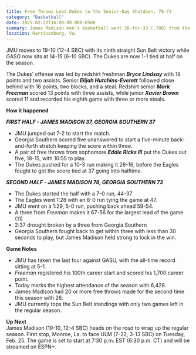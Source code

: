 ```yaml
---  
title: Free Throws Lead Dukes to the Senior-Day Shutdown, 78-73  
category: "Basketball"  
date: 2025-02-22T16:00:00.000-0500  
summary: James Madison men’s basketball went 26-for-33 (.788) from the line to lock-in the senior day shutdown over Georgia Southern, 78-73.  
location: Harrisonburg, Va.   
---  
```


JMU moves to 19-10 (12-4 SBC) with its ninth straight Sun Belt victory while GASO now sits at 14-15 (6-10 SBC). The Dukes are now 1-1 tied at half on the season.

The Dukes’ offense was led by redshirt freshman ***Bryce Lindsay*** with 18 points and two assists. Senior ***Elijah Hutchins-Everett*** followed close behind with 16 points, two blocks, and a steal. Redshirt senior ***Mark Freeman*** scored 13 points with three assists, while junior ***Xavier Brown*** scored 11 and recorded his eighth game with three or more steals. 

**How it happened**

***FIRST HALF \- JAMES MADISON 37, GEORGIA SOUTHERN 37***

* JMU jumped out 7-2 to start the match.  
* Georgia Southern scored five unanswered to start a five-minute back-and-forth stretch keeping the score within three.  
* A pair of free throws from sophomore ***Eddie Ricks III*** put the Dukes out five, 18-15, with 10:55 to play.  
* The Dukes pushed for a 10-3 run making it 26-16, before the Eagles fought to get the score tied at 37 going into halftime.

***SECOND HALF \- JAMES MADISON 78, GEORGIA SOUTHERN 73***

* The Dukes started the half with a 7-0 run, 44-37  
* The Eagles went 1:28 with an 8-0 run tying the game at 47\.  
* JMU went on a 1:29, 5-0 run, pushing back ahead 59-54.  
* A three from *Freeman* makes it 67-56 for the largest lead of the game (11)  
* 2:37 drought broken by a three from Georgia Southern  
* Georgia Southern fought back to get within three with less than 30 seconds to play, but James Madison held strong to lock in the win. 

**Game Notes**

* JMU has taken the last four against GASU, with the all-time record sitting at 5-1.  
* *Freeman* registered his 100th career start and scored his 1,700 career point.  
* Today marks the highest attendance of the season with 6,428.  
* James Madison had 20 or more free throws made for the second time this season with 26\.   
* JMU currently tops the Sun Belt standings with only two games left in the regular season. 

**Up Next**  
James Madison (19-10, 12-4 SBC) heads on the road to wrap up the regular season. First stop, Monroe, La. to face ULM (7-22, 3-13 SBC) on Tuesday, Feb. 25\. The game is set to start at 7:30 p.m. EST (6:30 p.m. CT) and will be streamed on ESPN+.  
